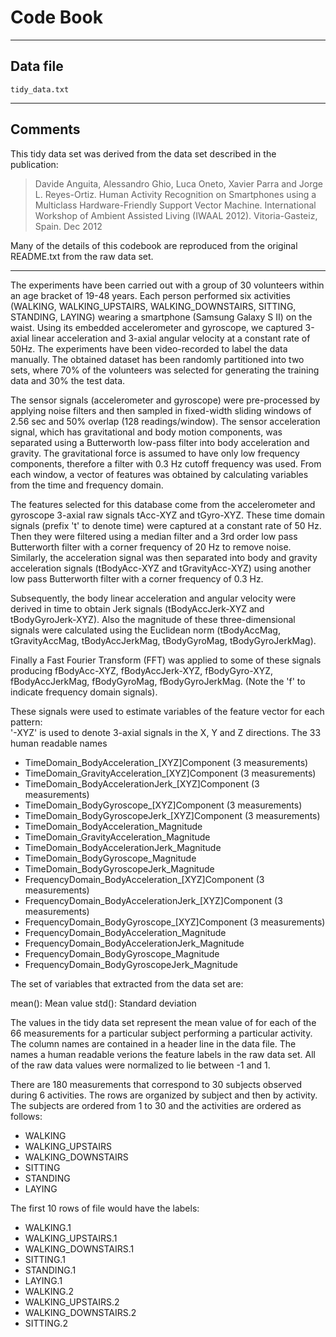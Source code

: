 # Code Book

---

## Data file

`tidy_data.txt`

---

## Comments

This tidy data set was derived from the data set described in the publication:

> Davide Anguita, Alessandro Ghio, Luca Oneto, Xavier Parra and Jorge L. Reyes-Ortiz. 
> Human Activity Recognition on Smartphones using a Multiclass Hardware-Friendly Support 
> Vector Machine. International Workshop of Ambient Assisted Living (IWAAL 2012). Vitoria-Gasteiz, Spain. Dec 2012

Many of the details of this codebook are reproduced from the original README.txt from the
raw data set.

---

The experiments have been carried out with a group of 30 volunteers within an age bracket 
of 19-48 years. Each person performed six activities (WALKING, WALKING_UPSTAIRS, WALKING_DOWNSTAIRS, 
SITTING, STANDING, LAYING) wearing a smartphone (Samsung Galaxy S II) on the waist. Using 
its embedded accelerometer and gyroscope, we captured 3-axial linear acceleration and 
3-axial angular velocity at a constant rate of 50Hz. The experiments have been video-recorded 
to label the data manually. The obtained dataset has been randomly partitioned into two sets, 
where 70% of the volunteers was selected for generating the training data and 30% the test data. 

The sensor signals (accelerometer and gyroscope) were pre-processed by applying noise filters and 
then sampled in fixed-width sliding windows of 2.56 sec and 50% overlap (128 readings/window). The 
sensor acceleration signal, which has gravitational and body motion components, was separated using a 
Butterworth low-pass filter into body acceleration and gravity. The gravitational force is assumed to 
have only low frequency components, therefore a filter with 0.3 Hz cutoff frequency was used. From each 
window, a vector of features was obtained by calculating variables from the time and frequency domain. 

The features selected for this database come from the accelerometer and gyroscope 3-axial raw signals 
tAcc-XYZ and tGyro-XYZ. These time domain signals (prefix 't' to denote time) were captured at a constant 
rate of 50 Hz. Then they were filtered using a median filter and a 3rd order low pass Butterworth filter 
with a corner frequency of 20 Hz to remove noise. Similarly, the acceleration signal was then separated 
into body and gravity acceleration signals (tBodyAcc-XYZ and tGravityAcc-XYZ) using another low pass 
Butterworth filter with a corner frequency of 0.3 Hz. 

Subsequently, the body linear acceleration and angular velocity were derived in time to obtain Jerk signals 
(tBodyAccJerk-XYZ and tBodyGyroJerk-XYZ). Also the magnitude of these three-dimensional signals were 
calculated using the Euclidean norm (tBodyAccMag, tGravityAccMag, tBodyAccJerkMag, tBodyGyroMag, tBodyGyroJerkMag). 

Finally a Fast Fourier Transform (FFT) was applied to some of these signals producing fBodyAcc-XYZ, 
fBodyAccJerk-XYZ, fBodyGyro-XYZ, fBodyAccJerkMag, fBodyGyroMag, fBodyGyroJerkMag. 
(Note the 'f' to indicate frequency domain signals). 

These signals were used to estimate variables of the feature vector for each pattern:  
'-XYZ' is used to denote 3-axial signals in the X, Y and Z directions. The 33 human readable 
names 

* TimeDomain_BodyAcceleration_[XYZ]Component (3 measurements)
* TimeDomain_GravityAcceleration_[XYZ]Component (3 measurements)
* TimeDomain_BodyAccelerationJerk_[XYZ]Component (3 measurements)
* TimeDomain_BodyGyroscope_[XYZ]Component (3 measurements)
* TimeDomain_BodyGyroscopeJerk_[XYZ]Component (3 measurements)
* TimeDomain_BodyAcceleration_Magnitude
* TimeDomain_GravityAcceleration_Magnitude
* TimeDomain_BodyAccelerationJerk_Magnitude
* TimeDomain_BodyGyroscope_Magnitude
* TimeDomain_BodyGyroscopeJerk_Magnitude
* FrequencyDomain_BodyAcceleration_[XYZ]Component (3 measurements)
* FrequencyDomain_BodyAccelerationJerk_[XYZ]Component (3 measurements)
* FrequencyDomain_BodyGyroscope_[XYZ]Component (3 measurements)
* FrequencyDomain_BodyAcceleration_Magnitude
* FrequencyDomain_BodyAccelerationJerk_Magnitude
* FrequencyDomain_BodyGyroscope_Magnitude
* FrequencyDomain_BodyGyroscopeJerk_Magnitude


The set of variables that extracted from the data set are: 

mean(): Mean value
std(): Standard deviation

The values in the tidy data set represent the mean value
of for each of the 66 measurements for a particular subject performing a particular activity.
The column names are contained in a header line in the data file. The names a human 
readable verions the feature labels in the raw data set. All of the raw data values
were normalized to lie between -1 and 1. 

There are 180 measurements that correspond to 30 subjects observed during 6 activities.
The rows are organized by subject and then by activity. The subjects are ordered from
1 to 30 and the activities are ordered as follows:

- WALKING
- WALKING_UPSTAIRS
- WALKING_DOWNSTAIRS
- SITTING
- STANDING
- LAYING

The first 10 rows of file would have the labels:

* WALKING.1
* WALKING_UPSTAIRS.1
* WALKING_DOWNSTAIRS.1
* SITTING.1
* STANDING.1
* LAYING.1
* WALKING.2
* WALKING_UPSTAIRS.2
* WALKING_DOWNSTAIRS.2
* SITTING.2